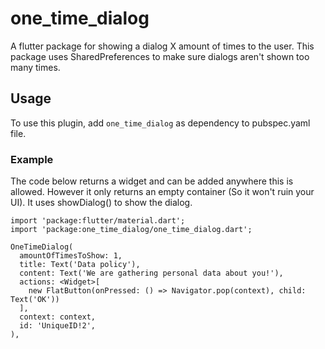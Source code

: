 # one_time_dialog

A flutter package for showing a dialog X amount of times to the user. This package uses SharedPreferences to make sure dialogs aren't shown too many times.

## Usage

To use this plugin, add `one_time_dialog` as dependency to pubspec.yaml file.

### Example

The code below returns a widget and can be added anywhere this is allowed. However it only returns an empty container (So it won't ruin your UI). It uses showDialog() to show the dialog.

```
import 'package:flutter/material.dart';
import 'package:one_time_dialog/one_time_dialog.dart';

OneTimeDialog(
  amountOfTimesToShow: 1,
  title: Text('Data policy'),
  content: Text('We are gathering personal data about you!'),
  actions: <Widget>[
    new FlatButton(onPressed: () => Navigator.pop(context), child: Text('OK'))
  ],
  context: context,
  id: 'UniqueID!2',
),
```

